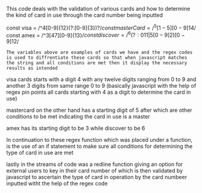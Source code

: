 This code deals with the validation of various cards and how to determine the kind of card in use through the card number being inputted


const visa = /^4[0-9]{12}(?:[0-9]{3})?$/
    const masterCard = /^5[1-5][0-9]{14}$/
    const amex = /^3[47][0-9]{13}$/
    const discover = /^6(?:011|5[0-9]{2})[0-9]{12}$/
    
    The variables above are examples of cards we have and the regex codes is used to diffrentiate these cards so that when javascript matches the string and all conditions are met then it display the necessary results as intended

  visa cards starts with a digit 4 with any twelve digits ranging from 0 to 9 and another 3 digits from same range 0 to 9
(basically javascript with the help of regex pin points all cards starting with 4 as a digit to determine the card in use)

mastercard on the other hand has a starting digit of 5 after which are other conditions to be met indicating the card in use is a master

amex has its starting digit to be 3 while discover to be 6

In continuation to these regex function which was placed under a function, is the use of an if statement to make sure all conditions for determining the type of card in use are met 

lastly in the streams of code was a redline function giving an option for external users to key in their card number of which is then validated by javascript to ascertain the type of card in operation by the card numbeer inputted witht the help of the regex code 

